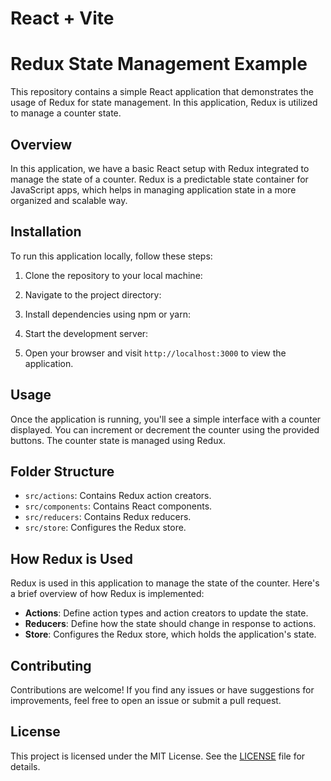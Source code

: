# React + Vite
# Redux State Management Example

This repository contains a simple React application that demonstrates the usage of Redux for state management. In this application, Redux is utilized to manage a counter state.

## Overview

In this application, we have a basic React setup with Redux integrated to manage the state of a counter. Redux is a predictable state container for JavaScript apps, which helps in managing application state in a more organized and scalable way.

## Installation

To run this application locally, follow these steps:

1. Clone the repository to your local machine:

2. Navigate to the project directory:

3. Install dependencies using npm or yarn:

4. Start the development server:

5. Open your browser and visit `http://localhost:3000` to view the application.

## Usage

Once the application is running, you'll see a simple interface with a counter displayed. You can increment or decrement the counter using the provided buttons. The counter state is managed using Redux.

## Folder Structure

- `src/actions`: Contains Redux action creators.
- `src/components`: Contains React components.
- `src/reducers`: Contains Redux reducers.
- `src/store`: Configures the Redux store.

## How Redux is Used

Redux is used in this application to manage the state of the counter. Here's a brief overview of how Redux is implemented:

- **Actions**: Define action types and action creators to update the state.
- **Reducers**: Define how the state should change in response to actions.
- **Store**: Configures the Redux store, which holds the application's state.

## Contributing

Contributions are welcome! If you find any issues or have suggestions for improvements, feel free to open an issue or submit a pull request.

## License

This project is licensed under the MIT License. See the [LICENSE](LICENSE) file for details.

